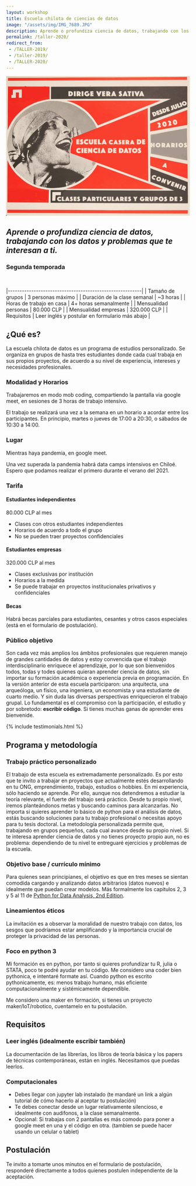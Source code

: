 ```yaml
---
layout: workshop
title: Escuela chilota de ciencias de datos
image: "/assets/img/IMG_7689.JPG"
description: Aprende o profundiza ciencia de datos, trabajando con los datos y problemas que te interesan a ti.
permalink: /taller-2020/
redirect_from:
 - /TALLER-2019/
 - /taller-2019/
 - /TALLER-2020/
---
```

![Flyer escuela 2020](/assets/img/taller-2020.png)
## _Aprende o profundiza ciencia de datos, trabajando con los datos y problemas que te interesan a ti._ 
### Segunda temporada
<br/>

|---------------------------------------------------------|
| Tamaño de grupos             | 3 personas máximo |
| Duración de la clase semanal | ~3 horas |
| Horas de trabajo en casa     | 4+ horas semanalmente |
| Mensualidad personas         | 80.000 CLP |
| Mensualidad empresas         | 320.000 CLP |
| Requisitos                  | Leer inglés y postular en formulario más abajo |
 
## ¿Qué es?
La escuela chilota de datos es un programa de estudios personalizado. Se organiza en grupos de hasta tres estudiantes donde cada cual trabaja en sus propios proyectos, de acuerdo a su nivel de experiencia, intereses y necesidades profesionales. 

### Modalidad y Horarios

Trabajaremos en modo mob coding, compartiendo la pantalla via google meet, en sesiones de 3 horas de trabajo intensivo.

El trabajo se realizará una vez a la semana en un horario a acordar entre los participantes. En principio, martes o jueves de 17:00 a 20:30, o sábados de 10:30 a 14:00.

### Lugar
Mientras haya pandemia, en google meet.

Una vez superada la pandemia habrá data camps intensivos en Chiloé. Espero que podamos realizar el primero durante el verano del 2021.

### Tarifa
#### Estudiantes independientes
80.000 CLP al mes

- Clases con otros estudiantes independientes
- Horarios de acuerdo a todo el grupo
- No se pueden traer proyectos confidenciales

#### Estudiantes empresas
320.000 CLP al mes

- Clases exclusivas por institución
- Horarios a la medida
- Se puede trabajar en proyectos institucionales privativos y confidenciales

#### Becas
Habrá becas parciales para estudiantes, cesantes y otros casos especiales (está en el formulario de postulación).

### Público objetivo
Son cada vez más amplios los ámbitos profesionales que requieren manejo de grandes cantidades de datos y estoy convencida que el trabajo interdisciplinario enriquece el aprendizaje, por lo que son bienvenidos todos, todas y todes quienes quieran aprender ciencia de datos, sin importar su formación académica o experiencia previa en programación. En la versión anterior de esta escuela participaron: una arquitecta, una arqueóloga, un físico, una ingeniera, un economista y una estudiante de cuarto medio. Y sin duda las diversas perspectivas enriquecieron el trabajo grupal. Lo fundamental es el compromiso con la participación, el estudio y por sobretodo: __escribir código__. Si tienes muchas ganas de aprender eres bienvenide.

{% include testimonials.html %}

## Programa y metodología
### Trabajo práctico personalizado
El trabajo de esta escuela es extremadamente personalizado. Es por esto que te invito a trabajar en proyectos que actualmente estés desarrollando en tu ONG, emprendimiento, trabajo, estudios o hobbies.
En mi experiencia, sólo haciendo se aprende. Por ello, aunque nos detendremos a estudiar la teoría relevante, el fuerte del trabajo será práctico. Desde tu propio nivel, iremos planteándonos metas y buscando caminos para alcanzarlas. 
No importa si quieres aprender lo básico de python para el análisis de datos, estás buscando soluciones para tu trabajo profesional o necesitas apoyo para tu tesis doctoral. La metodología personalizada permite que, trabajando en grupos pequeños, cada cual avance desde su propio nivel. 
Si te interesa aprender ciencia de datos y no tienes proyecto propio aun, no es problema: dependiendo de tu nivel te entreguaré ejercicios y problemas de la escuela.

### Objetivo base / currículo mínimo
Para quienes sean principianes, el objetivo es que en tres meses se sientan comodida cargando y analizando datos arbitrarios (datos nuevos) e idealmente que puedan crear modelos.  Más formalmente los capitulos 2, 3 y 5 al 11 de [Python for Data Analysis, 2nd Edition](https://www.oreilly.com/library/view/python-for-data/9781491957653/).

### Lineamientos éticos
La invitación es a observar la moralidad de nuestro trabajo con datos, los sesgos que podríamos estar amplificando y la importancia crucial de proteger la privacidad de las personas.

### Foco en python 3
Mi formación es en python, por tanto si quieres profundizar tu R, julia o STATA, poco te podré ayudar en tu código. Me considero una coder bien pythonica, e intentaré formate así. Cuando python es escrito pythonicamente, es: menos trabajo humano, más eficiente computacionalmente y sistémicamente dependible.

Me considero una maker en formación, si tienes un proyecto maker/IoT/robotico, cuentamelo en tu postulación.

## Requisitos
### Leer inglés (idealmente escribir también)
La documentación de las librerías, los libros de teoría básica y los papers de técnicas contemporáneas, están en inglés. Necesitamos que puedas leerlos.

### Computacionales
- Debes llegar con jupyter lab instalado (te mandaré un link a algún tutorial de cómo hacerlo al aceptar tu postulación)
- Te debes conectar desde un lugar relativamente silencioso, e idealmente con audifonos, a la clase semanalmente.
- Opcional: Si trabajas con 2 pantallas es más comodo para poner a google meet en una y el código en otra. (tambien se puede hacer usando un celular o tablet)

## Postulación
Te invito a tomarte unos minutos en el formulario de postulación, responderé directamente a todos quienes postulen independiente de la aceptación.


<div class="cognito">
<script src="https://www.cognitoforms.com/s/MxzoYhX3RE6sK4eOcP-bYQ"></script>
<script>Cognito.load("forms", { id: "2" });</script>
</div>